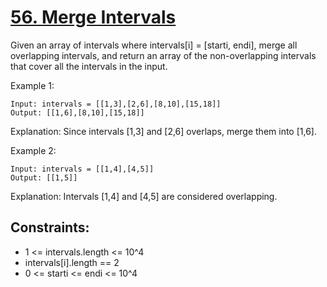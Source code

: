 [56. Merge Intervals](https://leetcode.com/problems/merge-intervals/)
=====================

Given an array of intervals where intervals[i] = [starti, endi],
merge all overlapping intervals, and return an array of the
non-overlapping intervals that cover all the intervals in the input.

Example 1:
```
Input: intervals = [[1,3],[2,6],[8,10],[15,18]]
Output: [[1,6],[8,10],[15,18]]
```

Explanation: Since intervals [1,3] and [2,6] overlaps, merge them into [1,6].

Example 2:
```
Input: intervals = [[1,4],[4,5]]
Output: [[1,5]]
```

Explanation: Intervals [1,4] and [4,5] are considered overlapping.

Constraints:
------------
 - 1 <= intervals.length <= 10^4
 - intervals[i].length == 2
 - 0 <= starti <= endi <= 10^4
